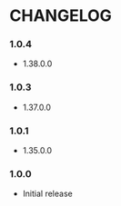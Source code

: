 # CHANGELOG

### 1.0.4

- 1.38.0.0

### 1.0.3

- 1.37.0.0

### 1.0.1

- 1.35.0.0

### 1.0.0

- Initial release